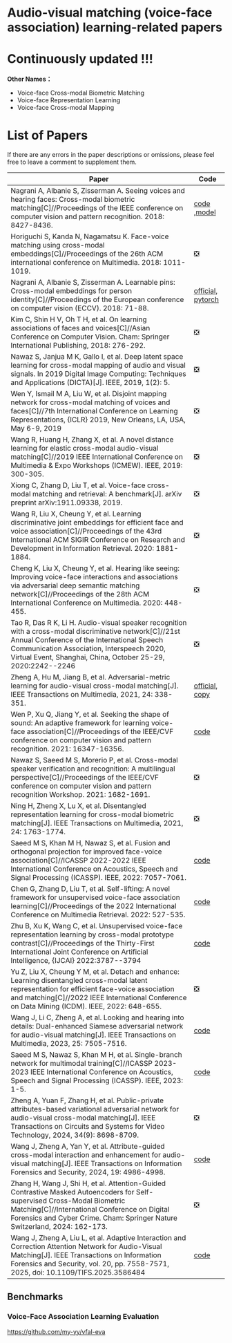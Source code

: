 # Audio-visual matching (voice-face association) learning-related papers

# Continuously updated  !!!

**Other Names：**
- Voice-face Cross-modal Biometric Matching
- Voice-face Representation Learning 
- Voice-face Cross-modal Mapping 

# List of Papers

If there are any errors in the paper descriptions or omissions, please feel free to leave a comment to supplement them.


 |Paper                                                    | Code                                                         |
 |------------------------------------------------------------| ------------------------------------------------------------ |
|Nagrani A, Albanie S, Zisserman A. Seeing voices and hearing faces: Cross-modal biometric matching[C]//Proceedings of the IEEE conference on computer vision and pattern recognition. 2018: 8427-8436. | [code](http://www.robots.ox.ac.uk/~vgg/research/CMBiometrics)<br />,[model](https://github.com/a-nagrani/SVHF-Net) |
|Horiguchi S, Kanda N, Nagamatsu K. Face-voice matching using cross-modal embeddings[C]//Proceedings of the 26th ACM international conference on Multimedia. 2018: 1011-1019.| ❎|
|Nagrani A, Albanie S, Zisserman A. Learnable pins: Cross-modal embeddings for person identity[C]//Proceedings of the European conference on computer vision (ECCV). 2018: 71-88.| [official](http://www.robots.ox.ac.uk/~vgg/research/LearnablePins/), [pytorch](https://github.com/my-yy/learnable_pins) |
|Kim C, Shin H V, Oh T H, et al. On learning associations of faces and voices[C]//Asian Conference on Computer Vision. Cham: Springer International Publishing, 2018: 276-292. |❎|
|Nawaz S, Janjua M K, Gallo I, et al. Deep latent space learning for cross-modal mapping of audio and visual signals. In 2019 Digital Image Computing: Techniques and Applications (DICTA)[J]. IEEE, 2019, 1(2): 5.| ❎ |
|Wen Y, Ismail M A, Liu W, et al. Disjoint mapping network for cross-modal matching of voices and faces[C]//7th International Conference on Learning Representations, {ICLR} 2019, New Orleans, LA, USA, May 6-9, 2019| ❎|
|Wang R, Huang H, Zhang X, et al. A novel distance learning for elastic cross-modal audio-visual matching[C]//2019 IEEE International Conference on Multimedia & Expo Workshops (ICMEW). IEEE, 2019: 300-305.| ❎  |
|Xiong C, Zhang D, Liu T, et al. Voice-face cross-modal matching and retrieval: A benchmark[J]. arXiv preprint arXiv:1911.09338, 2019.| ❎|
|Wang R, Liu X, Cheung Y, et al. Learning discriminative joint embeddings for efficient face and voice association[C]//Proceedings of the 43rd International ACM SIGIR Conference on Research and Development in Information Retrieval. 2020: 1881-1884.| ❎ |
|Cheng K, Liu X, Cheung Y, et al. Hearing like seeing: Improving voice-face interactions and associations via adversarial deep semantic matching network[C]//Proceedings of the 28th ACM International Conference on Multimedia. 2020: 448-455.| ❎ |
|Tao R, Das R K, Li H. Audio-visual speaker recognition with a cross-modal discriminative network[C]//21st Annual Conference of the International Speech Communication Association, Interspeech 2020, Virtual Event, Shanghai, China, October 25-29, 2020:2242--2246| ❎|
|Zheng A, Hu M, Jiang B, et al. Adversarial-metric learning for audio-visual cross-modal matching[J]. IEEE Transactions on Multimedia, 2021, 24: 338-351.| [official](https://github.com/MLanHu/AML), [copy](https://github.com/my-yy/AML_Copy) |
|Wen P, Xu Q, Jiang Y, et al. Seeking the shape of sound: An adaptive framework for learning voice-face association[C]//Proceedings of the IEEE/CVF conference on computer vision and pattern recognition. 2021: 16347-16356.| [code](https://github.com/KID-7391/seeking-the-shape-of-sound) |
|Nawaz S, Saeed M S, Morerio P, et al. Cross-modal speaker verification and recognition: A multilingual perspective[C]//Proceedings of the IEEE/CVF conference on computer vision and pattern recognition Workshop. 2021: 1682-1691.| ❎ |
|Ning H, Zheng X, Lu X, et al. Disentangled representation learning for cross-modal biometric matching[J]. IEEE Transactions on Multimedia, 2021, 24: 1763-1774.| ❎|
|Saeed M S, Khan M H, Nawaz S, et al. Fusion and orthogonal projection for improved face-voice association[C]//ICASSP 2022-2022 IEEE International Conference on Acoustics, Speech and Signal Processing (ICASSP). IEEE, 2022: 7057-7061.| [code](https://github.com/msaadsaeed/FOP) |
|Chen G, Zhang D, Liu T, et al. Self-lifting: A novel framework for unsupervised voice-face association learning[C]//Proceedings of the 2022 International Conference on Multimedia Retrieval. 2022: 527-535.| [code](https://github.com/my-yy/sl_icmr2022)|
|Zhu B, Xu K, Wang C, et al. Unsupervised voice-face representation learning by cross-modal prototype contrast[C]//Proceedings of the Thirty-First International Joint Conference on Artificial Intelligence, {IJCAI} 2022:3787--3794| [code](https://github.com/Cocoxili/CMPC) |
|Yu Z, Liu X, Cheung Y M, et al. Detach and enhance: Learning disentangled cross-modal latent representation for efficient face-voice association and matching[C]//2022 IEEE International Conference on Data Mining (ICDM). IEEE, 2022: 648-655.| ❎|
|Wang J, Li C, Zheng A, et al. Looking and hearing into details: Dual-enhanced Siamese adversarial network for audio-visual matching[J]. IEEE Transactions on Multimedia, 2023, 25: 7505-7516.| [code](https://github.com/w1018979952/DSANet) |
|Saeed M S, Nawaz S, Khan M H, et al. Single-branch network for multimodal training[C]//ICASSP 2023-2023 IEEE International Conference on Acoustics, Speech and Signal Processing (ICASSP). IEEE, 2023: 1-5. | [code](https://github.com/msaadsaeed/SBNet)  |
|Zheng A, Yuan F, Zhang H, et al. Public-private attributes-based variational adversarial network for audio-visual cross-modal matching[J]. IEEE Transactions on Circuits and Systems for Video Technology, 2024, 34(9): 8698-8709. |❎|
|Wang J, Zheng A, Yan Y, et al. Attribute-guided cross-modal interaction and enhancement for audio-visual matching[J]. IEEE Transactions on Information Forensics and Security, 2024, 19: 4986-4998.|[code](https://github.com/w1018979952/ACIENet)|
|Zhang H, Wang J, Shi H, et al. Attention-Guided Contrastive Masked Autoencoders for Self-supervised Cross-Modal Biometric Matching[C]//International Conference on Digital Forensics and Cyber Crime. Cham: Springer Nature Switzerland, 2024: 162-173. |❎|
|Wang J, Zheng A, Liu L, et al. Adaptive Interaction and Correction Attention Network for Audio-Visual Matching[J]. IEEE Transactions on Information Forensics and Security, vol. 20, pp. 7558-7571, 2025, doi: 10.1109/TIFS.2025.3586484| [code](https://github.com/w1018979952/AICANet)|

##  Benchmarks
### Voice-Face Association Learning Evaluation

https://github.com/my-yy/vfal-eva


